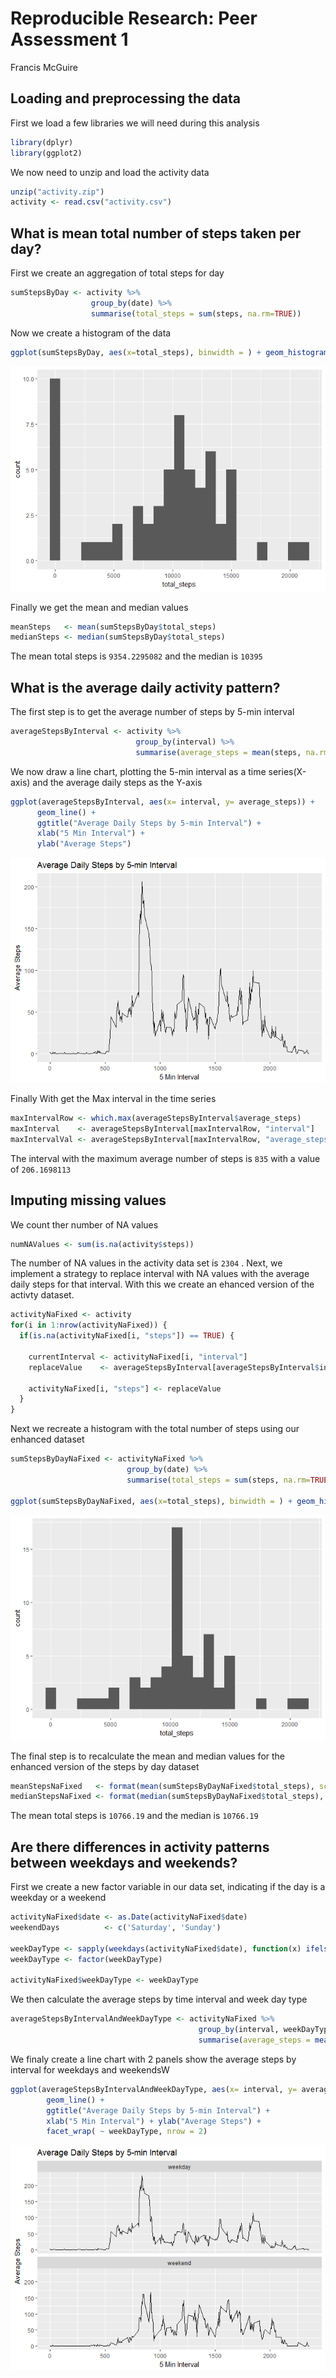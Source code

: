 # Reproducible Research: Peer Assessment 1
Francis McGuire  


## Loading and preprocessing the data
First we load a few libraries we will need during this analysis

```r
library(dplyr)
library(ggplot2)
```

We now need to unzip and load the activity data

```r
unzip("activity.zip")
activity <- read.csv("activity.csv")
```


## What is mean total number of steps taken per day?

First we create an aggregation of total steps for day

```r
sumStepsByDay <- activity %>%
                  group_by(date) %>%
                  summarise(total_steps = sum(steps, na.rm=TRUE))
```

Now we create a histogram of the data

```r
ggplot(sumStepsByDay, aes(x=total_steps), binwidth = ) + geom_histogram(bins= 25)
```

![](PA1_template_files/figure-html/unnamed-chunk-4-1.png)<!-- -->

Finally we get the mean and median values

```r
meanSteps   <- mean(sumStepsByDay$total_steps)
medianSteps <- median(sumStepsByDay$total_steps)
```

The mean total steps is ``9354.2295082`` and the median is ``10395``

## What is the average daily activity pattern?

The first step is to get the average number of steps by 5-min interval

```r
averageStepsByInterval <- activity %>%
                            group_by(interval) %>%
                            summarise(average_steps = mean(steps, na.rm=TRUE))
```

We now draw a line chart, plotting the 5-min interval as a time series(X-axis) and the average daily steps as the Y-axis

```r
ggplot(averageStepsByInterval, aes(x= interval, y= average_steps)) +
      geom_line() +
      ggtitle("Average Daily Steps by 5-min Interval") +
      xlab("5 Min Interval") +
      ylab("Average Steps")
```

![](PA1_template_files/figure-html/unnamed-chunk-7-1.png)<!-- -->

Finally With get the Max interval in the time series

```r
maxIntervalRow <- which.max(averageStepsByInterval$average_steps)
maxInterval    <- averageStepsByInterval[maxIntervalRow, "interval"]
maxIntervalVal <- averageStepsByInterval[maxIntervalRow, "average_steps"]
```
The interval with the maximum average number of steps is ``835`` with a value of ``206.1698113``

## Imputing missing values
We count ther number of NA values

```r
numNAValues <- sum(is.na(activity$steps))
```

The number of NA values in the activity data set is ``2304``
.
Next, we implement a strategy to replace interval with NA values with the average daily steps for that interval. With this we create an ehanced version of the activty dataset.

```r
activityNaFixed <- activity
for(i in 1:nrow(activityNaFixed)) {
  if(is.na(activityNaFixed[i, "steps"]) == TRUE) {
    
    currentInterval <- activityNaFixed[i, "interval"]
    replaceValue    <- averageStepsByInterval[averageStepsByInterval$interval == currentInterval, "average_steps"]
    
    activityNaFixed[i, "steps"] <- replaceValue
  }
}
```

Next we recreate a histogram with the total number of steps using our enhanced dataset

```r
sumStepsByDayNaFixed <- activityNaFixed %>%
                          group_by(date) %>%
                          summarise(total_steps = sum(steps, na.rm=TRUE))

ggplot(sumStepsByDayNaFixed, aes(x=total_steps), binwidth = ) + geom_histogram(bins= 25)
```

![](PA1_template_files/figure-html/unnamed-chunk-11-1.png)<!-- -->

The final step is to recalculate the mean and median values for the enhanced version of the steps by day dataset

```r
meanStepsNaFixed   <- format(mean(sumStepsByDayNaFixed$total_steps), scientific = FALSE)
medianStepsNaFixed <- format(median(sumStepsByDayNaFixed$total_steps), scientific = FALSE)
```

The mean total steps is ``10766.19`` and the median is ``10766.19``

## Are there differences in activity patterns between weekdays and weekends?
First we create a new factor variable in our data set, indicating if the day is a weekday or a weekend

```r
activityNaFixed$date <- as.Date(activityNaFixed$date)
weekendDays          <- c('Saturday', 'Sunday')

weekDayType <- sapply(weekdays(activityNaFixed$date), function(x) ifelse(x %in% weekendDays, "weekend", "weekday"))
weekDayType <- factor(weekDayType)

activityNaFixed$weekDayType <- weekDayType
```

We then calculate the average steps by time interval and week day type

```r
averageStepsByIntervalAndWeekDayType <- activityNaFixed %>%
                                          group_by(interval, weekDayType) %>%
                                          summarise(average_steps = mean(steps, na.rm=TRUE))
```

We finaly create a line chart with 2 panels show the average steps by interval for weekdays and weekendsW

```r
ggplot(averageStepsByIntervalAndWeekDayType, aes(x= interval, y= average_steps)) +
        geom_line() +
        ggtitle("Average Daily Steps by 5-min Interval") +
        xlab("5 Min Interval") + ylab("Average Steps") +
        facet_wrap( ~ weekDayType, nrow = 2)
```

![](PA1_template_files/figure-html/unnamed-chunk-15-1.png)<!-- -->
